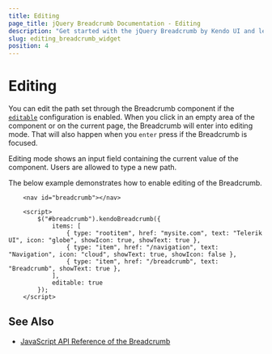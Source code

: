 ```yaml
---
title: Editing
page_title: jQuery Breadcrumb Documentation - Editing
description: "Get started with the jQuery Breadcrumb by Kendo UI and learn how to enable editing and alter the Breadcrumb value."
slug: editing_breadcrumb_widget
position: 4
---
```


# Editing

You can edit the path set through the Breadcrumb component if the [`editable`](/api/javascript/ui/breadcrumb/configuration/editable) configuration is enabled. When you click in an empty area of the component or on the current page, the Breadcrumb will enter into editing mode. That will also happen when you `enter` press if the Breadcrumb is focused.

Editing mode shows an input field containing the current value of the component. Users are allowed to type a new path.

The below example demonstrates how to enable editing of the Breadcrumb.

```dojo
    <nav id="breadcrumb"></nav>

    <script>
        $("#breadcrumb").kendoBreadcrumb({
            items: [
                { type: "rootitem", href: "mysite.com", text: "Telerik UI", icon: "globe", showIcon: true, showText: true },
                { type: "item", href: "/navigation", text: "Navigation", icon: "cloud", showText: true, showIcon: false },
                { type: "item", href: "/breadcrumb", text: "Breadcrumb", showText: true },
            ],
            editable: true
        });
    </script>
```

## See Also

* [JavaScript API Reference of the Breadcrumb](/api/javascript/ui/breadcrumb)
